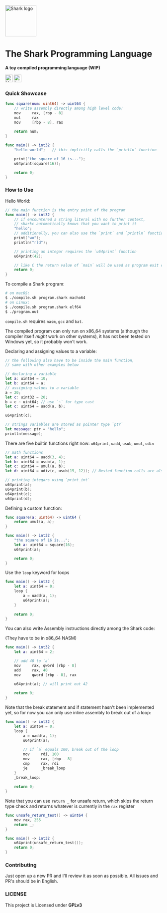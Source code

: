 <img src="https://i.imgur.com/8y53ssF.png" alt="Shark logo" height="100px">

<h1>The Shark Programming Language</h1>

**A toy compiled programming language (WIP)**

<img src="https://imgur.com/VBBeGtY.png" alt="Version 0.0.1" height="24px"> <img src="https://imgur.com/Mae21iF.png" alt="Language Rust" height="24px">

### Quick Showcase
``` Swift
func square(num: uint64) -> uint64 {
    // write assembly directly among high level code!
    mov     rax, [rbp - 8]
    mul     rax
    mov     [rbp - 8], rax
    
    return num;
}

func main() -> int32 {
    "hello world";   // this implicitly calls the `println` function

    print("the square of 16 is...");
    u64print(square(16));

    return 0;
}
```

### How to Use
Hello World:

``` Swift
// the main function is the entry point of the program
func main() -> int32 {
    // if encountered a string literal with no further context,
    // sharkc automatically knows that you want to print it
    "hello";
    // additionally, you can also use the `print` and `println` function to print a string
    print("wo");
    println("rld");

    // printing an integar requires the `u64print` function
    u64print(42);

    // like C the return value of `main` will be used as program exit code
    return 0;
}
```

To compile a Shark program:

``` Bash
# on macOS:
$ ./compile.sh program.shark macho64
# on Linux:
$ ./compile.sh program.shark elf64
$ ./program.out
```

`compile.sh` requires `nasm`, `gcc` and `bat`.

The compiled program can only run on x86_64 systems (although the compiler itself *might* work on other systems), it has not been tested on Windows yet, so it probably won't work.

Declaring and assigning values to a variable:

``` Swift
// the following also have to be inside the main function,
// same with other examples below

// declaring a variable
let a: uint64 = 10;
let b: uint64 = a;
// assigning values to a variable
a = 20;	
let c: uint32 = 20;
b = c ~ uint64;	// use `~` for type cast
let c: uint64 = uadd(a, b);

u64print(c);

// strings variables are stored as pointer type `ptr`
let message: ptr = "hello";
println(message);
```

There are five builtin functions right now: `u64print`, `uadd`, `usub`, `umul`, `udiv`

``` Swift
// math functions
let a: uint64 = uadd(3, 4);
let b: uint64 = usub(a, 1);
let c: uint64 = umul(a, b);
let d: uint64 = udiv(c, usub(15, 12)); // Nested function calls are also supported

// printing integars using `print_int`
u64print(a);
u64print(b);
u64print(c);
u64print(d);
```

Defining a custom function:

``` Swift
func square(a: uint64) -> uint64 {
    return umul(a, a);
}

func main() -> int32 {
    "the square of 16 is...";
    let a: uint64 = square(16);
    u64print(a);

    return 0;
}
```

Use the `loop` keyword for loops

``` Swift
func main() -> int32 {
    let a: uint64 = 0;
    loop {
        a = uadd(a, 1);
        u64print(a);
    }
    
    return 0;
}
```

You can also write Assembly instructions directly among the Shark code:

(They have to be in x86_64 NASM)

``` Swift
func main() -> int32 {
    let a: uint64 = 2;

    // add 40 to `a`
    mov     rax, qword [rbp - 8]
    add     rax, 40
    mov     qword [rbp - 8], rax

    u64print(a); // will print out 42
	
    return 0;
}
```

Note that the break statement and if statement hasn't been implemented yet, so for now you can only use inline assembly to break out of a loop:
``` Swift
func main() -> int32 {
    let a: uint64 = 0;
    loop {
        a = uadd(a, 1);
        u64print(a);
        
        // if `a` equals 100, break out of the loop
        mov     rdi, 100
        mov     rax, [rbp - 8]
        cmp     rax, rdi
        je      _break_loop
    }
    _break_loop:
    
    return 0;
}
```

Note that you can use `return _` for unsafe return, which skips the return type check and returns whatever is currently in the `rax` register
``` Swift
func unsafe_return_test() -> uint64 {
    mov	rax, 255
    return _;
}

func main() -> int32 {
    u64print(unsafe_return_test());
    return 0;
}
```

### Contributing
Just open up a new PR and I'll review it as soon as possible. All issues and PR's should be in English.

### LICENSE
This project is Licensed under **GPLv3**
